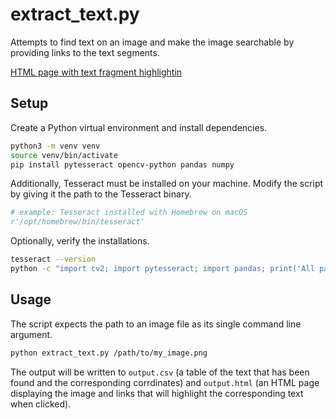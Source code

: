 # extract_text.py
Attempts to find text on an image and make
the image searchable by providing links to
the text segments.

[HTML page with text fragment highlightin](assets/demo.jpg)

## Setup
Create a Python virtual environment and install dependencies.

``` sh
python3 -m venv venv
source venv/bin/activate
pip install pytesseract opencv-python pandas numpy
```

Additionally, Tesseract must be installed on your machine.
Modify the script by giving it the path to the Tesseract binary.

``` python
# example: Tesseract installed with Homebrew on macOS
r'/opt/homebrew/bin/tesseract'
```

Optionally, verify the installations.

``` sh
tesseract --version
python -c "import cv2; import pytesseract; import pandas; print('All packages are installed successfully!')"
```

## Usage
The script expects the path to an image file
as its single command line argument.

``` sh
python extract_text.py /path/to/my_image.png
```

The output will be written to `output.csv` (a table of the text 
that has been found and the corresponding corrdinates)
and `output.html` (an HTML page displaying the image and 
links that will highlight the corresponding text when clicked).